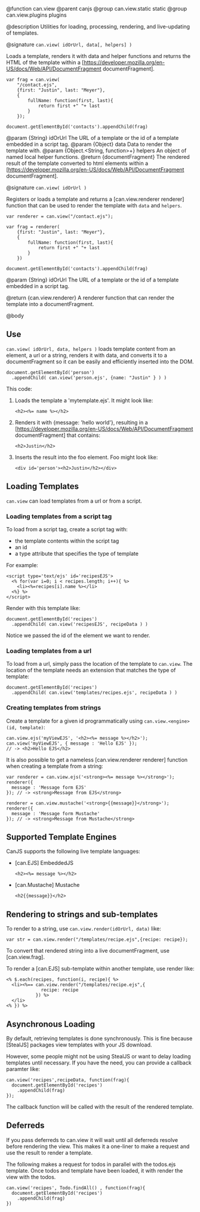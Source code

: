 @function can.view
@parent canjs
@group can.view.static static
@group can.view.plugins plugins

@description Utilities for 
loading, processing, rendering, and live-updating of templates.

@signature `can.view( idOrUrl, data[, helpers] )`

Loads a template, renders it with data and helper functions and returns 
the HTML of the template within 
a [https://developer.mozilla.org/en-US/docs/Web/API/DocumentFragment documentFragment].

    var frag = can.view(
        "/contact.ejs",
        {first: "Justin", last: "Meyer"},
        {
            fullName: function(first, last){
                return first +" "+ last
            }
        });
        
    document.getElementById('contacts').appendChild(frag)

@param {String} idOrUrl The URL of a template or the id of a template embedded in a script tag.
@param {Object} data Data to render the template with.
@param {Object.<String, function>+} helpers An object of named local helper functions.
@return {documentFragment} The rendered result of the template converted to 
html elements within a [https://developer.mozilla.org/en-US/docs/Web/API/DocumentFragment documentFragment].

@signature `can.view( idOrUrl )`

Registers or loads a template and returns a [can.view.renderer renderer] function that can be used to
render the template with `data` and `helpers`.

    var renderer = can.view("/contact.ejs");
    
    var frag = renderer(
        {first: "Justin", last: "Meyer"},
        {
            fullName: function(first, last){
                return first +" "+ last
            }
        })
        
    document.getElementById('contacts').appendChild(frag)

@param {String} idOrUrl The URL of a template or the id of a template embedded in a script tag.

@return {can.view.renderer} A renderer function that can render the template into a documentFragment.

@body

## Use

`can.view( idOrUrl, data, helpers )` loads template content from an element, a url or a string, renders
it with data, and converts it to a documentFragment so it can be easily and 
efficiently inserted into the DOM.

    document.getElementById('person')
      .appendChild( can.view('person.ejs', {name: "Justin" } ) )

This code:

    
 1. Loads the template a 'mytemplate.ejs'. It might look like:
    <pre><code>&lt;h2>&lt;%= name %>&lt;/h2></pre></code>

 2. Renders it with {message: 'hello world'}, resulting in a [https://developer.mozilla.org/en-US/docs/Web/API/DocumentFragment documentFragment] that contains:
    <pre><code>&lt;h2>Justin&lt;/h2></pre></code>

 3. Inserts the result into the foo element. Foo might look like:
    <pre><code>&lt;div id='person'>&lt;h2>Justin&lt;/h2>&lt;/div></pre></code>

## Loading Templates

`can.view` can load templates from a url or from a script.

### Loading templates from a script tag

To load from a script tag, create a script tag with:

 - the template contents within the script tag
 - an id
 - a type attribute that specifies the type of template

For example:

    <script type='text/ejs' id='recipesEJS'>
      <% for(var i=0; i < recipes.length; i++){ %>
        <li><%=recipes[i].name %></li>
      <%} %>
    </script>

Render with this template like:

    document.getElementById('recipes')
      .appendChild( can.view('recipesEJS', recipeData ) )

Notice we passed the id of the element we want to render.

### Loading templates from a url

To load from a url, simply pass the location of the template
to `can.view`.  The location of the template needs an extension that
matches the type of template:

    document.getElementById('recipes')
      .appendChild( can.view('templates/recipes.ejs', recipeData ) )

### Creating templates from strings

Create a template for a given id programmatically using
`can.view.<engine>(id, template)`:

    can.view.ejs('myViewEJS', '<h2><%= message %></h2>');
    can.view('myViewEJS', { message : 'Hello EJS' });
    // -> <h2>Hello EJS</h2>

It is also possible to get a nameless [can.view.renderer renderer] function when creating a template from a string:

    var renderer = can.view.ejs('<strong><%= message %></strong>');
    renderer({
      message : 'Message form EJS'
    }); // -> <strong>Message from EJS</strong>

    renderer = can.view.mustache('<strong>{{message}}</strong>');
    renderer({
      message : 'Message form Mustache'
    }); // -> <strong>Message from Mustache</strong>

## Supported Template Engines

CanJS supports the following live template languages:

- [can.EJS] EmbeddedJS 
  <pre><code>&lt;h2>&lt;%= message %>&lt;/h2></code></pre>

- [can.Mustache] Mustache 
  <pre><code>&lt;h2{{message}}&lt/h2></code></pre>


## Rendering to strings and sub-templates

To render to a string, use `can.view.render(idOrUrl, data)` like:

    var str = can.view.render("/templates/recipe.ejs",{recipe: recipe});

To convert that rendered string into a live documentFragment, use [can.view.frag].

To render a [can.EJS] sub-template within another template, use render like:

    <% $.each(recipes, function(i, recipe){ %>
      <li><%== can.view.render("/templates/recipe.ejs",{
                 recipe: recipe
               }) %>
      </li>
    <% }) %>

## Asynchronous Loading

By default, retrieving templates is done synchronously. This 
is fine because [StealJS] packages view templates with your 
JS download.

However, some people might not be using StealJS or want to 
delay loading templates until necessary. If you have the need, 
you can provide a callback paramter like:

    can.view('recipes',recipeData, function(frag){
      document.getElementById('recipes')
        .appendChild(frag)
    });

The callback function will be called with the result of 
the rendered template.

## Deferreds 

If you pass deferreds to can.view it 
will wait until all deferreds resolve before rendering 
the view. This makes it a one-liner to make a request and use the 
result to render a template.

The following makes a request for todos in parallel with the 
todos.ejs template. Once todos and template have been loaded, 
it with render the view with the todos.

    can.view('recipes', Todo.findAll() , function(frag){
      document.getElementById('recipes')
        .appendChild(frag)
    })
